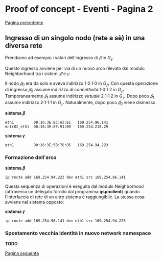 # Proof of concept - Eventi - Pagina 2

[Pagina precedente](Eventi.md)

## Ingresso di un singolo nodo (rete a sè) in una diversa rete

Prendiamo ad esempio i valori dell'ingresso di *𝛽* in *G<sub>𝛾</sub>*.

Questo ingresso avviene per via di un nuovo arco rilevato dal modulo Neighborhood tra i sistemi
*𝛽* e *𝛾*.

Il nodo *𝛽<sub>0</sub>* era da solo e aveva indirizzo 1·0·1·0 in *G<sub>𝛽</sub>*. Con questa operazione
di ingresso *𝛽<sub>0</sub>* assume indirizzo *di connettività* 1·0·1·2 in *G<sub>𝛽</sub>*. Temporaneamente
*𝛽<sub>1</sub>* assume indirizzo *virtuale* 2·1·1·2 in *G<sub>𝛾</sub>*. Dopo poco *𝛽<sub>1</sub>* assume
indirizzo 2·1·1·1 in *G<sub>𝛾</sub>*. Naturalmente, dopo poco *𝛽<sub>0</sub>* viene dismesso.

**sistema 𝛽**
```
eth1         00:16:3E:EC:A3:E1   169.254.96.141
entr02_eth1  00:16:3E:8E:91:B9   169.254.215.29
```

**sistema 𝛾**
```
eth1         00:16:3E:5B:78:D5   169.254.94.223
```

### Formazione dell'arco

**sistema 𝛽**
```
ip route add 169.254.94.223 dev eth1 src 169.254.96.141
```

Questa sequenza di operazioni è eseguita dal modulo Neighborhood (attraverso un delegato fornito dal
programma **qspnclient**) quando l'interfaccia di rete di un altro sistema è raggiungibile.
La stessa cosa avviene nel sistema opposto:

**sistema 𝛾**
```
ip route add 169.254.96.141 dev eth1 src 169.254.94.223
```

### Spostamento vecchia identità in nuovo network namespace

**TODO**

[Pagina seguente](Eventi3.md)

